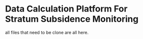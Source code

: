 # Data Calculation Platform For Stratum Subsidence Monitoring


all files that need to be clone are all here.
